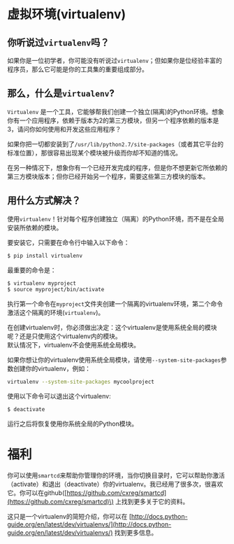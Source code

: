 # 虚拟环境\(virtualenv\)

## 你听说过`virtualenv`吗？

如果你是一位初学者，你可能没有听说过`virtualenv`；但如果你是位经验丰富的程序员，那么它可能是你的工具集的重要组成部分。

## 那么，什么是`virtualenv`?

`Virtualenv` 是一个工具，它能够帮我们创建一个独立\(隔离\)的Python环境。想象你有一个应用程序，依赖于版本为2的第三方模块，但另一个程序依赖的版本是3，请问你如何使用和开发这些应用程序？

如果你把一切都安装到了`/usr/lib/python2.7/site-packages`（或者其它平台的标准位置），那很容易出现某个模块被升级而你却不知道的情况。

在另一种情况下，想象你有一个已经开发完成的程序，但是你不想更新它所依赖的第三方模块版本；但你已经开始另一个程序，需要这些第三方模块的版本。

## 用什么方式解决？

使用`virtualenv`！针对每个程序创建独立（隔离）的Python环境，而不是在全局安装所依赖的模块。

要安装它，只需要在命令行中输入以下命令：

```sh
$ pip install virtualenv
```

最重要的命令是：

```sh
$ virtualenv myproject
$ source myproject/bin/activate
```

执行第一个命令在`myproject`文件夹创建一个隔离的virtualenv环境，第二个命令激活这个隔离的环境\(`virtualenv`\)。

在创建virtualenv时，你必须做出决定：这个virtualenv是使用系统全局的模块呢？还是只使用这个virtualenv内的模块。  
默认情况下，virtualenv不会使用系统全局模块。

如果你想让你的virtualenv使用系统全局模块，请使用`--system-site-packages`参数创建你的virtualenv，例如：

```sh
virtualenv --system-site-packages mycoolproject
```

使用以下命令可以退出这个virtualenv:

```sh
$ deactivate
```

运行之后将恢复使用你系统全局的Python模块。

# 福利

你可以使用`smartcd`来帮助你管理你的环境，当你切换目录时，它可以帮助你激活（activate）和退出（deactivate）你的virtualenv。我已经用了很多次，很喜欢它。你可以在github\([https://github.com/cxreg/smartcd](https://github.com/cxreg/smartcd)\) 上找到更多关于它的资料。

这只是一个virtualenv的简短介绍，你可以在 [http://docs.python-guide.org/en/latest/dev/virtualenvs/](http://docs.python-guide.org/en/latest/dev/virtualenvs/) 找到更多信息。

